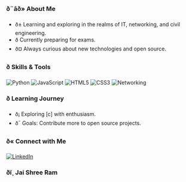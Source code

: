 <!-- Hey there! I'm Brajesh, a tech enthusiast from Bihar, India. ð -->


### ð¨âð» About Me

- ð± Learning and exploring in the realms of IT, networking, and civil engineering.
- ð­ Currently preparing for exams.
- ð¤ Always curious about new technologies and open source.

### ð Skills & Tools

![Python](https://img.shields.io/badge/Python-%2314354C.svg?style=flat&logo=python&logoColor=white)
![JavaScript](https://img.shields.io/badge/JavaScript-%23323330.svg?style=flat&logo=javascript&logoColor=%23F7DF1E)
![HTML5](https://img.shields.io/badge/HTML5-%23E34F26.svg?style=flat&logo=html5&logoColor=white)
![CSS3](https://img.shields.io/badge/CSS3-%231572B6.svg?style=flat&logo=css3&logoColor=white)
![Networking](https://img.shields.io/badge/Networking-%234A90E2.svg?style=flat)

### ð Learning Journey

- ð¡ Exploring [c] with enthusiasm.
- ð¯ Goals: Contribute more to open source projects.

### ð« Connect with Me

[![LinkedIn](https://img.shields.io/badge/LinkedIn-Connect-blue?style=for-the-badge&logo=linkedin)](https://www.linkedin.com/in/brajesh-kumar-056b75277?trk=contact-info)

### ðï¸ Jai Shree Ram
